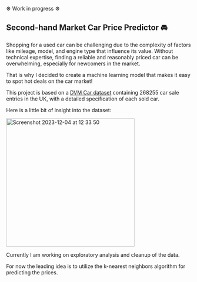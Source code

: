 ⚙️ Work in progress ⚙️
## Second-hand Market Car Price Predictor 🚘

Shopping for a used car can be challenging due to the complexity of factors like mileage, 
model, and engine type that influence its value. Without technical expertise, finding a 
reliable and reasonably priced car can be overwhelming, especially for newcomers in the 
market.

That is why I decided to create a machine learning model that makes it easy to spot hot
deals on the car market!

This project is based on a [DVM Car dataset](https://deepvisualmarketing.github.io/) containing 
268255 car sale entries in the UK, with a detailed specification of each sold car. 

Here is a little bit of insight into the dataset:

<img width="349" alt="Screenshot 2023-12-04 at 12 33 50" src="https://github.com/pawel-t-wolny/car-price-predictor/assets/146446693/8cdd8e33-2220-445e-b36f-17788957deb0">


Currently I am working on exploratory analysis and cleanup of the data.

For now the leading idea is to utilize the k-nearest neighbors algorithm for predicting the prices.
